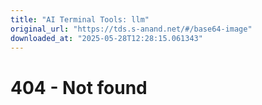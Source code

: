 ```yaml
---
title: "AI Terminal Tools: llm"
original_url: "https://tds.s-anand.net/#/base64-image"
downloaded_at: "2025-05-28T12:28:15.061343"
---
```


404 - Not found
===============